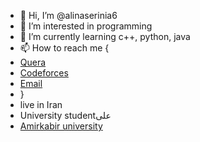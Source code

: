 - 👋 Hi, I’m @alinaserinia6
- 👀 I’m interested in programming
- 🌱 I’m currently learning c++, python, java
- 📫 How to reach me {
-   [Quera](https://quera.org/profile/4ckygt)
-   [Codeforces](https://codeforces.com/profile/Ya_Ali)
-   [Email](mailto:naseriniaa@gmail.com)
- }
- live in Iran
- University studentعلی
- [Amirkabir university](https://aut.ac.ir/)
<!---
alinaserinia6/alinaserinia6 is a ✨ special ✨ repository because its `README.md` (this file) appears on your GitHub profile.
You can click the Preview link to take a look at your changes.
--->
